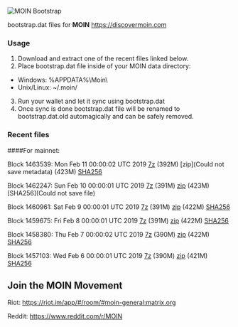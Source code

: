 ![MOIN Bootstrap](https://i.imgur.com/KjM1jMp.jpg)

bootstrap.dat files for **MOIN** https://discovermoin.com

### Usage

1. Download and extract one of the recent files linked below.
2. Place bootstrap.dat file inside of your MOIN data directory:
 - Windows: %APPDATA%\Moin\
 - Unix/Linux: ~/.moin/
3. Run your wallet and let it sync using bootstrap.dat
4. Once sync is done bootstrap.dat file will be renamed to bootstrap.dat.old automagically and can be safely removed.


### Recent files

####For mainnet:

Block 1463539: Mon Feb 11 00:00:02 UTC 2019 [7z](https://transfer.sh/GIJfH/bootstrap.dat.20190211.7z) (392M) [zip](Could not save metadata) (423M) [SHA256](https://transfer.sh/Q3z2b/sha256.txt)

Block 1462247: Sun Feb 10 00:00:01 UTC 2019 [7z](https://transfer.sh/y9JvZ/bootstrap.dat.20190210.7z) (391M) [zip](https://transfer.sh/EoSvo/bootstrap.dat.20190210.zip) (423M) [SHA256](Could not save file)

Block 1460961: Sat Feb  9 00:00:01 UTC 2019 [7z](https://transfer.sh/Zqf3p/bootstrap.dat.20190209.7z) (391M) [zip](https://transfer.sh/Pz2oF/bootstrap.dat.20190209.zip) (422M) [SHA256](https://transfer.sh/nUOBn/sha256.txt)

Block 1459675: Fri Feb  8 00:00:01 UTC 2019 [7z](https://transfer.sh/Gabs5/bootstrap.dat.20190208.7z) (391M) [zip](https://transfer.sh/11z7UI/bootstrap.dat.20190208.zip) (422M) [SHA256](https://transfer.sh/6AAAD/sha256.txt)

Block 1458380: Thu Feb  7 00:00:02 UTC 2019 [7z](https://transfer.sh/VESyk/bootstrap.dat.20190207.7z) (390M) [zip](https://transfer.sh/10KyQj/bootstrap.dat.20190207.zip) (422M) [SHA256](https://transfer.sh/pn6im/sha256.txt)

Block 1457103: Wed Feb  6 00:00:01 UTC 2019 [7z](https://transfer.sh/753g4/bootstrap.dat.20190206.7z) (390M) [zip](https://transfer.sh/Dz2OX/bootstrap.dat.20190206.zip) (421M) [SHA256](https://transfer.sh/4CXXl/sha256.txt)

## Join the MOIN Movement

Riot: https://riot.im/app/#/room/#moin-general:matrix.org

Reddit: https://www.reddit.com/r/MOIN
